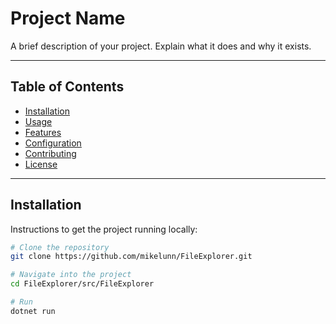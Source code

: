 # Project Name

A brief description of your project. Explain what it does and why it exists.

---

## Table of Contents

- [Installation](#installation)
- [Usage](#usage)
- [Features](#features)
- [Configuration](#configuration)
- [Contributing](#contributing)
- [License](#license)

---

## Installation

Instructions to get the project running locally:

```bash
# Clone the repository
git clone https://github.com/mikelunn/FileExplorer.git

# Navigate into the project
cd FileExplorer/src/FileExplorer

# Run
dotnet run

